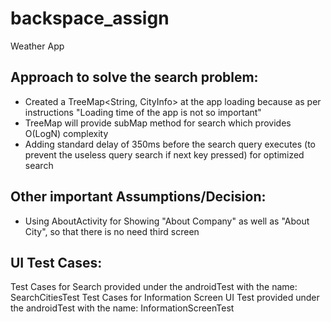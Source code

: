 # backspace_assign
Weather App

Approach to solve the search problem:
------------------------------------
* Created a TreeMap<String, CityInfo> at the app loading because as per instructions "Loading time of the app is not so important"
* TreeMap will provide subMap method for search which provides O(LogN) complexity
* Adding standard delay of 350ms before the search query executes (to prevent the useless query search if next key pressed) for optimized search



Other important Assumptions/Decision:
------------------------------------
* Using AboutActivity for Showing "About Company" as well as "About City", so that there is no need third screen


UI Test Cases:
------------------------------------
Test Cases for Search provided under the androidTest with the name: SearchCitiesTest
Test Cases for Information Screen UI Test provided under the androidTest with the name: InformationScreenTest
